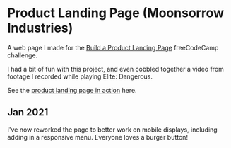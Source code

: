 # Product Landing Page (Moonsorrow Industries)

A web page I made for the [Build a Product Landing Page](https://www.freecodecamp.org/learn/responsive-web-design/responsive-web-design-projects/build-a-product-landing-page) freeCodeCamp challenge.

I had a bit of fun with this project, and even cobbled together a video from footage I recorded while playing Elite: Dangerous.

See the [product landing page in action](https://moonsorrow-industries.netlify.app/) here.

## Jan 2021

I've now reworked the page to better work on mobile displays, including adding in a responsive menu. Everyone loves a burger button!
